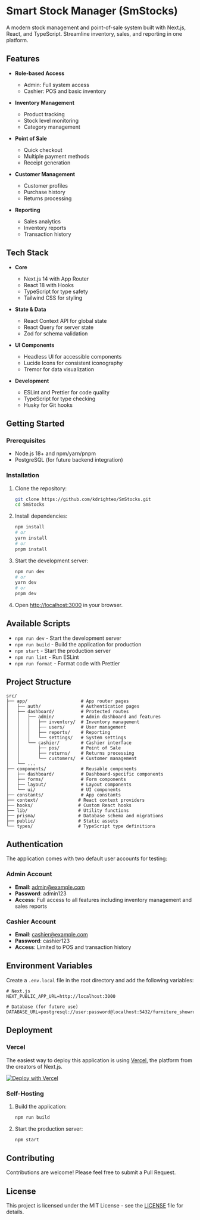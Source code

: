 # Smart Stock Manager (SmStocks)

A modern stock management and point-of-sale system built with Next.js, React, and TypeScript. Streamline inventory, sales, and reporting in one platform.

## Features

- **Role-based Access**
  - Admin: Full system access
  - Cashier: POS and basic inventory

- **Inventory Management**
  - Product tracking
  - Stock level monitoring
  - Category management

- **Point of Sale**
  - Quick checkout
  - Multiple payment methods
  - Receipt generation

- **Customer Management**
  - Customer profiles
  - Purchase history
  - Returns processing

- **Reporting**
  - Sales analytics
  - Inventory reports
  - Transaction history

## Tech Stack

- **Core**
  - Next.js 14 with App Router
  - React 18 with Hooks
  - TypeScript for type safety
  - Tailwind CSS for styling

- **State & Data**
  - React Context API for global state
  - React Query for server state
  - Zod for schema validation

- **UI Components**
  - Headless UI for accessible components
  - Lucide Icons for consistent iconography
  - Tremor for data visualization

- **Development**
  - ESLint and Prettier for code quality
  - TypeScript for type checking
  - Husky for Git hooks

## Getting Started

### Prerequisites

- Node.js 18+ and npm/yarn/pnpm
- PostgreSQL (for future backend integration)

### Installation

1. Clone the repository:

   ```bash
   git clone https://github.com/kdrighteo/SmStocks.git
   cd SmStocks
   ```

2. Install dependencies:

   ```bash
   npm install
   # or
   yarn install
   # or
   pnpm install
   ```

3. Start the development server:

   ```bash
   npm run dev
   # or
   yarn dev
   # or
   pnpm dev
   ```

4. Open [http://localhost:3000](http://localhost:3000) in your browser.

## Available Scripts

- `npm run dev` - Start the development server
- `npm run build` - Build the application for production
- `npm start` - Start the production server
- `npm run lint` - Run ESLint
- `npm run format` - Format code with Prettier

## Project Structure

```
src/
├── app/                    # App router pages
│   ├── auth/               # Authentication pages
│   ├── dashboard/          # Protected routes
│   │   ├── admin/          # Admin dashboard and features
│   │   │   ├── inventory/  # Inventory management
│   │   │   ├── users/      # User management
│   │   │   ├── reports/    # Reporting
│   │   │   └── settings/   # System settings
│   │   └── cashier/        # Cashier interface
│   │       ├── pos/        # Point of Sale
│   │       ├── returns/    # Returns processing
│   │       └── customers/  # Customer management
│   └── ...
├── components/             # Reusable components
│   ├── dashboard/          # Dashboard-specific components
│   ├── forms/              # Form components
│   ├── layout/             # Layout components
│   └── ui/                 # UI components
├── constants/              # App constants
├── context/               # React context providers
├── hooks/                 # Custom React hooks
├── lib/                   # Utility functions
├── prisma/                # Database schema and migrations
├── public/                # Static assets
└── types/                 # TypeScript type definitions
```

## Authentication

The application comes with two default user accounts for testing:

### Admin Account

- **Email**: admin@example.com
- **Password**: admin123
- **Access**: Full access to all features including inventory management and sales reports

### Cashier Account

- **Email**: cashier@example.com
- **Password**: cashier123
- **Access**: Limited to POS and transaction history

## Environment Variables

Create a `.env.local` file in the root directory and add the following variables:

```env
# Next.js
NEXT_PUBLIC_APP_URL=http://localhost:3000

# Database (for future use)
DATABASE_URL=postgresql://user:password@localhost:5432/furniture_showroom
```

## Deployment

### Vercel

The easiest way to deploy this application is using [Vercel](https://vercel.com/new?utm_medium=default-template&filter=next.js&utm_source=create-next-app&utm_campaign=create-next-app-readme), the platform from the creators of Next.js.

[![Deploy with Vercel](https://vercel.com/button)](https://vercel.com/new?utm_medium=default-template&filter=next.js&utm_source=create-next-app&utm_campaign=create-next-app-readme)

### Self-Hosting

1. Build the application:

   ```bash
   npm run build
   ```

2. Start the production server:
   ```bash
   npm start
   ```

## Contributing

Contributions are welcome! Please feel free to submit a Pull Request.

## License

This project is licensed under the MIT License - see the [LICENSE](LICENSE) file for details.
